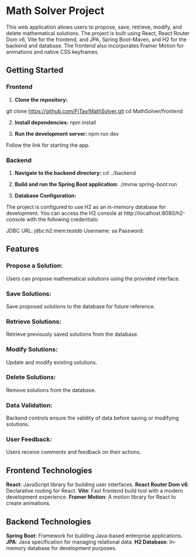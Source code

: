 # Math Solver Project

This web application allows users to propose, save, retrieve, modify, and delete mathematical solutions. The project is built using React, React Router Dom v6, Vite for the frontend, and JPA, Spring Boot-Maven, and H2 for the backend and database. The frontend also incorporates Framer Motion for animations and native CSS keyframes.

## Getting Started

### Frontend

1. **Clone the repository:**

git clone https://github.com/FjTay/MathSolver.git
cd MathSolver/frontend

2. **Install dependencies:**
npm install

3. **Run the development server:**
npm run dev

Follow the link for starting the app.

### Backend

1. **Navigate to the backend directory:**
cd ../backend

2. **Build and run the Spring Boot application:**
./mvnw spring-boot:run

3. **Database Configuration:**

The project is configured to use H2 as an in-memory database for development. You can access the H2 console at http://localhost:8080/h2-console with the following credentials:

JDBC URL: jdbc:h2:mem:testdb
Username: sa
Password:

## Features

### Propose a Solution:

Users can propose mathematical solutions using the provided interface.

### Save Solutions:

Save proposed solutions to the database for future reference.

### Retrieve Solutions:

Retrieve previously saved solutions from the database.

### Modify Solutions:

Update and modify existing solutions.

### Delete Solutions:

Remove solutions from the database.

### Data Validation:

Backend controls ensure the validity of data before saving or modifying solutions.

### User Feedback:

Users receive comments and feedback on their actions.

## Frontend Technologies
**React**: JavaScript library for building user interfaces.
**React Router Dom v6**: Declarative routing for React.
**Vite**: Fast frontend build tool with a modern development experience.
**Framer Motion**: A motion library for React to create animations.

## Backend Technologies
**Spring Boot**: Framework for building Java-based enterprise applications.
**JPA**: Java specification for managing relational data.
**H2 Database**: In-memory database for development purposes.

